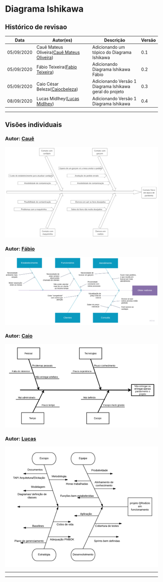 


# Diagrama Ishikawa

## Histórico de revisao
|Data|Autor(es)|Descrição|Versão|
|----|----|----|----|
|05/09/2020|Cauê Mateus Oliveira(<a target="blank" href="https://github.com/caue96">Cauê Mateus Oliveira</a>)|Adicionando um tópico do Diagrama Ishikawa|0.1|
|05/09/2020|Fábio Teixeira(<a target="blank" href="https://github.com/fabio1079">Fabio Teixeira</a>)|Adicionando Diagrama Ishikawa Fábio|0.2|
|05/09/2020|Caio César Beleza(<a target="blank" href="https://github.com/Caiocbeleza">Caiocbeleza</a>)|Adicionando Versão 1 Diagrama Ishikawa geral do projeto|0.3|
|08/09/2020|Lucas Midlhey(<a target="blank" href="https://github.com/lucasmidlhey">Lucas Midlhey</a>)|Adicionando Versão 1 Diagrama Ishikawa |0.4|
---

## Visões individuais

### Autor: [Cauê](https://github.com/caue96)
[![Diagrama Ishikawa](../images/ishikawa/diagrama_ishikawa_caue.png)](https://ibb.co/1ZqSfBD)


### Autor: [Fábio](https://github.com/fabio1079)

[![Diagrama Ishikawa](../images/ishikawa/fishbone_fabio.jpg)](https://ibb.co/LvXVwWy)

### Autor: [Caio](https://github.com/Caiocbeleza)

[![Diagrama Ishikawa](../images/ishikawa/ishikawa_caio.png)](https://ibb.co/xSYCfff)

### Autor: [Lucas](https://github.com/lucasmidlhey)
[![Diagrama Ishikawa](../images/ishikawa/Causa-efeito_Lucas.png)](https://ibb.co/tDXrfgx)


---



---
